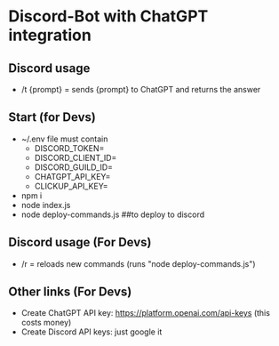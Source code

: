 # Discord-Bot with ChatGPT integration

## Discord usage
- /t {prompt} = sends {prompt} to ChatGPT and returns the answer

## Start (for Devs)
- ~/.env file must contain
  - DISCORD_TOKEN=
  - DISCORD_CLIENT_ID=
  - DISCORD_GUILD_ID=
  - CHATGPT_API_KEY=
  - CLICKUP_API_KEY=
- npm i
- node index.js
- node deploy-commands.js ##to deploy to discord

## Discord usage (For Devs)
- /r = reloads new commands (runs "node deploy-commands.js")

## Other links (For Devs)
- Create ChatGPT API key: https://platform.openai.com/api-keys (this costs money)
- Create Discord API keys: just google it
